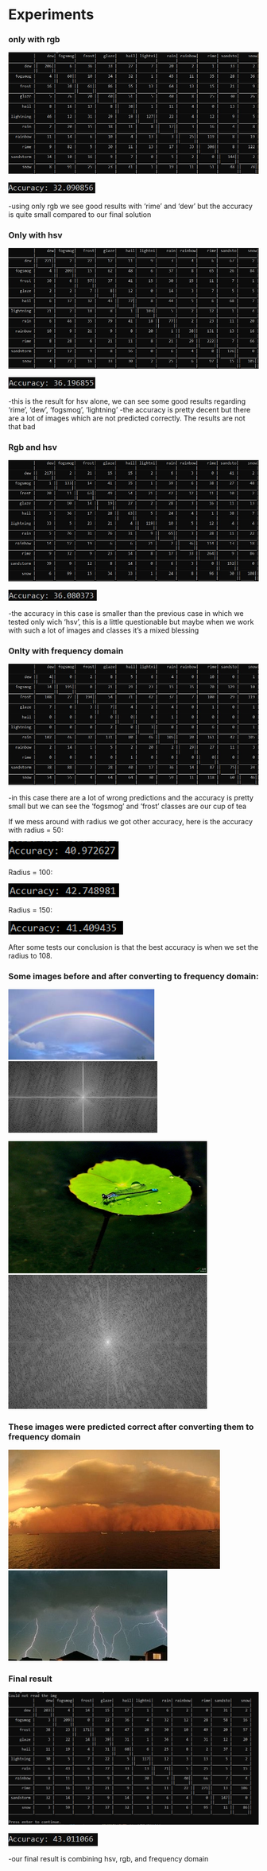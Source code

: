 # Experiments

### only with rgb
 ![image](images/rgb.jpeg)

 ![image](images/rgb_acc.jpeg)
 
-using only rgb we see good results with ‘rime’ and ‘dew’ but the accuracy is quite small compared to our final solution

### Only with hsv
 ![image](images/hsv.jpeg)

 ![image](images/hsv_acc.jpeg)
 
-this is the result for hsv alone, we can see some good results regarding ‘rime’, ‘dew’, ‘fogsmog’, ‘lightning’
-the accuracy is pretty decent but there are a lot of images which are not predicted correctly. The results are not that bad










### Rgb and hsv
 ![image](images/rgb_hsv.jpeg)

 ![image](images/rgb_hsv_acc.jpeg)
 
-the accuracy in this case is smaller than the previous case in which we tested only wich ‘hsv’, this is a little questionable but maybe when we work with such a lot of images and classes it’s a mixed blessing



### Onlty with frequency domain
 ![image](images/freq.jpeg)
 
-in this case there are a lot of wrong predictions and the accuracy is pretty small but we can see the ‘fogsmog’ and ‘frost’ classes are our cup of tea




If we mess around with radius we got other accuracy, here is the accuracy with radius = 50:

 ![image](images/radius_50.png)
 
Radius = 100:

 ![image](images/radius_100.png)
 
Radius = 150:

 ![image](images/radius_150.png)
 
After some tests our conclusion is that the best accuracy is when we set the radius to 108.


### Some images before and after converting to frequency domain:

![image](images/0605.jpg) ![image](images/0605_frequency.jpg)


![image](images/2798.jpg) ![image](images/2798_frequency.jpg)


### These images were predicted correct after converting them to frequency domain

![image](images/right_pred.jpeg) ![image](images/right_pred2.jpeg)  



### Final result
 ![image](images/all.jpeg)
 
 ![image](images/accuracy_all.jpeg)
 
-our final result is combining hsv, rgb, and frequency domain
